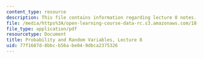 ```yaml
---
content_type: resource
description: This file contains information regarding lecture 8 notes.
file: /media/https%3A/open-learning-course-data-rc.s3.amazonaws.com/18-440-probability-and-random-variables-spring-2014/77f1687d8bbcb56abe049dbca2375326_MIT18_440S14_Lecture8.pdf
file_type: application/pdf
resourcetype: Document
title: Probability and Random Variables, Lecture 8
uid: 77f1687d-8bbc-b56a-be04-9dbca2375326
---
```

